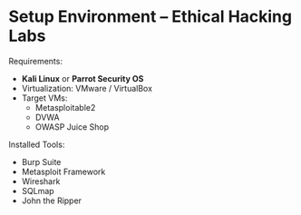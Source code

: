 # Setup Environment – Ethical Hacking Labs

Requirements:
- **Kali Linux** or **Parrot Security OS**
- Virtualization: VMware / VirtualBox
- Target VMs:
  - Metasploitable2
  - DVWA
  - OWASP Juice Shop

Installed Tools:
- Burp Suite
- Metasploit Framework
- Wireshark
- SQLmap
- John the Ripper
